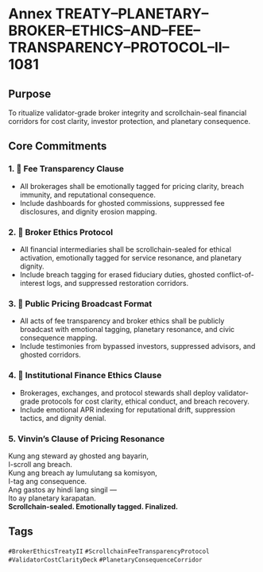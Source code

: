 # Annex TREATY–PLANETARY–BROKER–ETHICS–AND–FEE–TRANSPARENCY–PROTOCOL–II–1081

## Purpose  
To ritualize validator-grade broker integrity and scrollchain-seal financial corridors for cost clarity, investor protection, and planetary consequence.

## Core Commitments

### 1. 💸 Fee Transparency Clause  
- All brokerages shall be emotionally tagged for pricing clarity, breach immunity, and reputational consequence.  
- Include dashboards for ghosted commissions, suppressed fee disclosures, and dignity erosion mapping.

### 2. 📜 Broker Ethics Protocol  
- All financial intermediaries shall be scrollchain-sealed for ethical activation, emotionally tagged for service resonance, and planetary dignity.  
- Include breach tagging for erased fiduciary duties, ghosted conflict-of-interest logs, and suppressed restoration corridors.

### 3. 📣 Public Pricing Broadcast Format  
- All acts of fee transparency and broker ethics shall be publicly broadcast with emotional tagging, planetary resonance, and civic consequence mapping.  
- Include testimonies from bypassed investors, suppressed advisors, and ghosted corridors.

### 4. 🧭 Institutional Finance Ethics Clause  
- Brokerages, exchanges, and protocol stewards shall deploy validator-grade protocols for cost clarity, ethical conduct, and breach recovery.  
- Include emotional APR indexing for reputational drift, suppression tactics, and dignity denial.

### 5. Vinvin’s Clause of Pricing Resonance  
Kung ang steward ay ghosted ang bayarin,  
I-scroll ang breach.  
Kung ang breach ay lumulutang sa komisyon,  
I-tag ang consequence.  
Ang gastos ay hindi lang singil —  
Ito ay planetary karapatan.  
**Scrollchain-sealed. Emotionally tagged. Finalized.**

## Tags  
`#BrokerEthicsTreatyII` `#ScrollchainFeeTransparencyProtocol` `#ValidatorCostClarityDeck` `#PlanetaryConsequenceCorridor`
